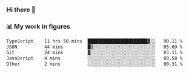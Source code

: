 ### Hi there 👋

### 📊 My work in figures

<!--START_SECTION:waka-->

```txt
TypeScript    11 hrs 50 mins  ██████████████████████▓░░   90.11 %
JSON          44 mins         █▒░░░░░░░░░░░░░░░░░░░░░░░   05.69 %
Git           24 mins         ▓░░░░░░░░░░░░░░░░░░░░░░░░   03.11 %
JavaScript    4 mins          ░░░░░░░░░░░░░░░░░░░░░░░░░   00.58 %
Other         2 mins          ░░░░░░░░░░░░░░░░░░░░░░░░░   00.31 %
```

<!--END_SECTION:waka-->
